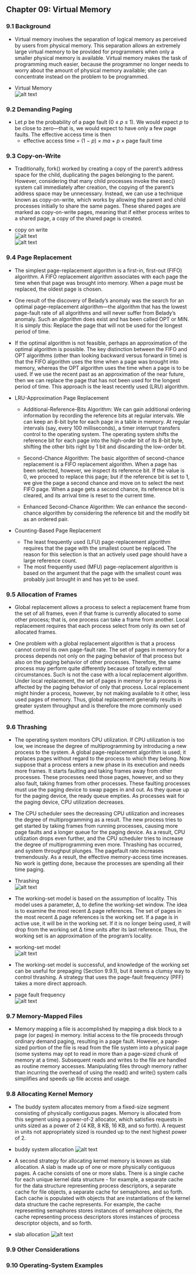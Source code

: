 ## Chapter 09: Virtual Memory

### 9.1 Background

- Virtual memory involves the separation of logical memory as perceived by users from physical memory. This separation allows an extremely large virtual memory to be provided for programmers when only a smaller physical memory is available. Virtual memory makes the task of programming much easier, because the programmer no longer needs to worry about the amount of physical memory available; she can concentrate instead on the problem to be programmed.

- Virtual Memory  
![alt text](img/fig_9_1_Virtual_memory.PNG)  

### 9.2 Demanding Paging

- Let *p* be the probability of a page fault (0 ≤ *p* ≤ 1). We would expect *p* to be close to zero—that is, we would expect to have only a few page faults. The effective access time is then
	- effective access time = (1 − *p*) × *ma* + *p* × page fault time

### 9.3 Copy-on-Write

- Traditionally, fork() worked by creating a copy of the parent’s address space for the child, duplicating the pages belonging to the parent. However, considering that many child processes invoke the exec() system call immediately after creation, the copying of the parent’s address space may be unnecessary. Instead, we can use a technique known as copy-on-write, which works by allowing the parent and child processes initially to share the same pages. These shared pages are marked as copy-on-write pages, meaning that if either process writes to a shared page, a copy of the shared page is created.

- copy on write  
![alt text](/img/fig_9_2_Copy_on_write_1.PNG)  
![alt text](/img/fig_9_3_Copy_on_write_2.PNG)  

### 9.4 Page Replacement

- The simplest page-replacement algorithm is a first-in, first-out (FIFO) algorithm. A FIFO replacement algorithm associates with each page the time when that page was brought into memory. When a page must be replaced, the oldest page is chosen.

- One result of the discovery of Belady’s anomaly was the search for an optimal page-replacement algorithm—the algorithm that has the lowest page-fault rate of all algorithms and will never suffer from Belady’s anomaly. Such an algorithm does exist and has been called OPT or MIN. It is simply this: Replace the page that will not be used for the longest period of time.

- If the optimal algorithm is not feasible, perhaps an approximation of the optimal algorithm is possible. The key distinction between the FIFO and OPT algorithms (other than looking backward versus forward in time) is that the FIFO algorithm uses the time when a page was brought into memory, whereas the OPT algorithm uses the time when a page is to be used. If we use the recent past as an approximation of the near future, then we can replace the page that has not been used for the longest period of time. This approach is the least recently used (LRU) algorithm.

- LRU-Approximation Page Replacement
	- Additional-Reference-Bits Algorithm: We can gain additional ordering information by recording the reference bits at regular intervals. We can keep an 8-bit byte for each page in a table in memory. At regular intervals (say, every 100 milliseconds), a timer interrupt transfers control to the operating system. The operating system shifts the reference bit for each page into the high-order bit of its 8-bit byte, shifting the other bits right by 1 bit and discarding the low-order bit.

	- Second-Chance Algorithm: The basic algorithm of second-chance replacement is a FIFO replacement algorithm. When a page has been selected, however, we inspect its reference bit. If the value is 0, we proceed to replace this page; but if the reference bit is set to 1, we give the page a second chance and move on to select the next FIFO page. When a page gets a second chance, its reference bit is cleared, and its arrival time is reset to the current time.

	- Enhanced Second-Chance Algorithm: We can enhance the second-chance algorithm by considering the reference bit and the modify bit as an ordered pair.

- Counting-Based Page Replacement
	- The least frequently used (LFU) page-replacement algorithm requires that the page with the smallest count be replaced. The reason for this selection is that an actively used page should have a large reference count.
	- The most frequently used (MFU) page-replacement algorithm is based on the argument that the page with the smallest count was probably just brought in and has yet to be used.

### 9.5 Allocation of Frames

- Global replacement allows a process to select a replacement frame from the set of all frames, even if that frame is currently allocated to some other process; that is, one process can take a frame from another. Local replacement requires that each process select from only its own set of allocated frames.

- One problem with a global replacement algorithm is that a process cannot control its own page-fault rate. The set of pages in memory for a process depends not only on the paging behavior of that process but also on the paging behavior of other processes. Therefore, the same process may perform quite differently because of totally external circumstances. Such is not the case with a local replacement algorithm. Under local replacement, the set of pages in memory for a process is affected by the paging behavior of only that process. Local replacement might hinder a process, however, by not making available to it other, less used pages of memory. Thus, global replacement generally results in greater system throughput and is therefore the more commonly used method.

### 9.6 Thrashing

- The operating system monitors CPU utilization. If CPU utilization is too low, we increase the degree of multiprogramming by introducing a new process to the system. A global page-replacement algorithm is used; it replaces pages without regard to the process to which they belong. Now suppose that a process enters a new phase in its execution and needs more frames. It starts faulting and taking frames away from other processes. These processes need those pages, however, and so they also fault, taking frames from other processes. These faulting processes must use the paging device to swap pages in and out. As they queue up for the paging device, the ready queue empties. As processes wait for the paging device, CPU utilization decreases.

- The CPU scheduler sees the decreasing CPU utilization and increases the degree of multiprogramming as a result. The new process tries to get started by taking frames from running processes, causing more page faults and a longer queue for the paging device. As a result, CPU utilization drops even further, and the CPU scheduler tries to increase the degree of multiprogramming even more. Thrashing has occurred, and system throughput plunges. The pagefault rate increases tremendously. As a result, the effective memory-access time increases. No work is getting done, because the processes are spending all their time paging.

- Thrashing  
![alt text](img/fig_9_4_Thrashing.PNG)  

- The working-set model is based on the assumption of locality. This model uses a parameter, Δ, to define the working-set window. The idea is to examine the most recent Δ page references. The set of pages in the most recent Δ page references is the working set. If a page is in active use, it will be in the working set. If it is no longer being used, it will drop from the working set Δ time units after its last reference. Thus, the working set is an approximation of the program’s locality.

- working-set model  
![alt text](img/fig_9_5_Working_set_model.PNG)  

- The working-set model is successful, and knowledge of the working set can be useful for prepaging (Section 9.9.1), but it seems a clumsy way to control thrashing. A strategy that uses the page-fault frequency (PFF) takes a more direct approach.

- page fault frequency  
![alt text](img/fig_9_6_Page_fault_frequency.PNG)  

### 9.7 Memory-Mapped Files

- Memory mapping a file is accomplished by mapping a disk block to a page (or pages) in memory. Initial access to the file proceeds through ordinary demand paging, resulting in a page fault. However, a page-sized portion of the file is read from the file system into a physical page (some systems may opt to read in more than a page-sized chunk of memory at a time). Subsequent reads and writes to the file are handled as routine memory accesses. Manipulating files through memory rather than incurring the overhead of using the read() and write() system calls simplifies and speeds up file access and usage.

### 9.8 Allocating Kernel Memory

- The buddy system allocates memory from a fixed-size segment consisting of physically contiguous pages. Memory is allocated from this segment using a power-of-2 allocator, which satisfies requests in units sized as a power of 2 (4 KB, 8 KB, 16 KB, and so forth). A request in units not appropriately sized is rounded up to the next highest power of 2.

- buddy system allocation
![alt text](img/fig_9_7_Buddy_system_allocation.PNG)

- A second strategy for allocating kernel memory is known as slab allocation. A slab is made up of one or more physically contiguous pages. A cache consists of one or more slabs. There is a single cache for each unique kernel data structure - for example, a separate cache for the data structure representing process descriptors, a separate cache for file objects, a separate cache for semaphores, and so forth. Each cache is populated with objects that are instantiations of the kernel data structure the cache represents. For example, the cache representing semaphores stores instances of semaphore objects, the cache representing process descriptors stores instances of process descriptor objects, and so forth.

- slab allocation
![alt text](img/fig_9_8_Slab_allocation.PNG)

### 9.9 Other Considerations

### 9.10 Operating-System Examples